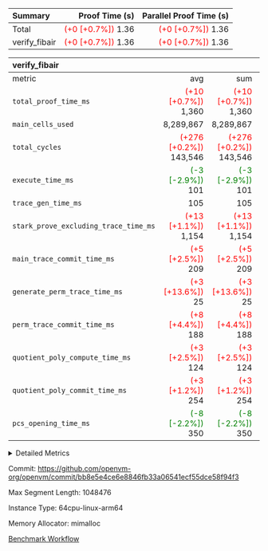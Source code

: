 | Summary | Proof Time (s) | Parallel Proof Time (s) |
|:---|---:|---:|
| Total | <span style='color: red'>(+0 [+0.7%])</span> 1.36 | <span style='color: red'>(+0 [+0.7%])</span> 1.36 |
| verify_fibair | <span style='color: red'>(+0 [+0.7%])</span> 1.36 | <span style='color: red'>(+0 [+0.7%])</span> 1.36 |


| verify_fibair |||||
|:---|---:|---:|---:|---:|
|metric|avg|sum|max|min|
| `total_proof_time_ms ` | <span style='color: red'>(+10 [+0.7%])</span> 1,360 | <span style='color: red'>(+10 [+0.7%])</span> 1,360 | <span style='color: red'>(+10 [+0.7%])</span> 1,360 | <span style='color: red'>(+10 [+0.7%])</span> 1,360 |
| `main_cells_used     ` |  8,289,867 |  8,289,867 |  8,289,867 |  8,289,867 |
| `total_cycles        ` | <span style='color: red'>(+276 [+0.2%])</span> 143,546 | <span style='color: red'>(+276 [+0.2%])</span> 143,546 | <span style='color: red'>(+276 [+0.2%])</span> 143,546 | <span style='color: red'>(+276 [+0.2%])</span> 143,546 |
| `execute_time_ms     ` | <span style='color: green'>(-3 [-2.9%])</span> 101 | <span style='color: green'>(-3 [-2.9%])</span> 101 | <span style='color: green'>(-3 [-2.9%])</span> 101 | <span style='color: green'>(-3 [-2.9%])</span> 101 |
| `trace_gen_time_ms   ` |  105 |  105 |  105 |  105 |
| `stark_prove_excluding_trace_time_ms` | <span style='color: red'>(+13 [+1.1%])</span> 1,154 | <span style='color: red'>(+13 [+1.1%])</span> 1,154 | <span style='color: red'>(+13 [+1.1%])</span> 1,154 | <span style='color: red'>(+13 [+1.1%])</span> 1,154 |
| `main_trace_commit_time_ms` | <span style='color: red'>(+5 [+2.5%])</span> 209 | <span style='color: red'>(+5 [+2.5%])</span> 209 | <span style='color: red'>(+5 [+2.5%])</span> 209 | <span style='color: red'>(+5 [+2.5%])</span> 209 |
| `generate_perm_trace_time_ms` | <span style='color: red'>(+3 [+13.6%])</span> 25 | <span style='color: red'>(+3 [+13.6%])</span> 25 | <span style='color: red'>(+3 [+13.6%])</span> 25 | <span style='color: red'>(+3 [+13.6%])</span> 25 |
| `perm_trace_commit_time_ms` | <span style='color: red'>(+8 [+4.4%])</span> 188 | <span style='color: red'>(+8 [+4.4%])</span> 188 | <span style='color: red'>(+8 [+4.4%])</span> 188 | <span style='color: red'>(+8 [+4.4%])</span> 188 |
| `quotient_poly_compute_time_ms` | <span style='color: red'>(+3 [+2.5%])</span> 124 | <span style='color: red'>(+3 [+2.5%])</span> 124 | <span style='color: red'>(+3 [+2.5%])</span> 124 | <span style='color: red'>(+3 [+2.5%])</span> 124 |
| `quotient_poly_commit_time_ms` | <span style='color: red'>(+3 [+1.2%])</span> 254 | <span style='color: red'>(+3 [+1.2%])</span> 254 | <span style='color: red'>(+3 [+1.2%])</span> 254 | <span style='color: red'>(+3 [+1.2%])</span> 254 |
| `pcs_opening_time_ms ` | <span style='color: green'>(-8 [-2.2%])</span> 350 | <span style='color: green'>(-8 [-2.2%])</span> 350 | <span style='color: green'>(-8 [-2.2%])</span> 350 | <span style='color: green'>(-8 [-2.2%])</span> 350 |



<details>
<summary>Detailed Metrics</summary>

|  | verify_program_compile_ms | total_cells | stark_prove_excluding_trace_time_ms | quotient_poly_compute_time_ms | quotient_poly_commit_time_ms | perm_trace_commit_time_ms | pcs_opening_time_ms | main_trace_commit_time_ms |
| --- | --- | --- | --- | --- | --- | --- | --- |
|  | 5 | 65,536 | 63 | 2 | 13 | 0 | 33 | 13 | 

| air_name | rows | quotient_deg | main_cols | interactions | constraints | cells |
| --- | --- | --- | --- | --- | --- | --- |
| AccessAdapterAir<2> |  | 4 |  | 5 | 11 |  | 
| AccessAdapterAir<4> |  | 4 |  | 5 | 11 |  | 
| AccessAdapterAir<8> |  | 4 |  | 5 | 11 |  | 
| FibonacciAir | 32,768 | 1 | 2 |  | 5 | 65,536 | 
| FriReducedOpeningAir |  | 4 |  | 39 | 60 |  | 
| NativePoseidon2Air<BabyBearParameters>, 1> |  | 4 |  | 136 | 530 |  | 
| PhantomAir |  | 4 |  | 3 | 4 |  | 
| ProgramAir |  | 1 |  | 1 | 4 |  | 
| VariableRangeCheckerAir |  | 1 |  | 1 | 4 |  | 
| VmAirWrapper<AluNativeAdapterAir, FieldArithmeticCoreAir> |  | 4 |  | 15 | 23 |  | 
| VmAirWrapper<BranchNativeAdapterAir, BranchEqualCoreAir<1> |  | 4 |  | 11 | 22 |  | 
| VmAirWrapper<JalNativeAdapterAir, JalCoreAir> |  | 4 |  | 7 | 6 |  | 
| VmAirWrapper<NativeAdapterAir<2, 0>, PublicValuesCoreAir> |  | 4 |  | 11 | 22 |  | 
| VmAirWrapper<NativeLoadStoreAdapterAir<1>, NativeLoadStoreCoreAir<1> |  | 4 |  | 15 | 16 |  | 
| VmAirWrapper<NativeLoadStoreAdapterAir<4>, NativeLoadStoreCoreAir<4> |  | 4 |  | 15 | 16 |  | 
| VmAirWrapper<NativeVectorizedAdapterAir<4>, FieldExtensionCoreAir> |  | 4 |  | 15 | 23 |  | 
| VmConnectorAir |  | 4 |  | 3 | 8 |  | 
| VolatileBoundaryAir |  | 4 |  | 4 | 16 |  | 

| group | trace_gen_time_ms | total_proof_time_ms | total_cycles | total_cells | stark_prove_excluding_trace_time_ms | quotient_poly_compute_time_ms | quotient_poly_commit_time_ms | perm_trace_commit_time_ms | pcs_opening_time_ms | main_trace_commit_time_ms | main_cells_used | generate_perm_trace_time_ms | execute_time_ms |
| --- | --- | --- | --- | --- | --- | --- | --- | --- | --- | --- | --- | --- | --- |
| verify_fibair | 105 | 1,360 | 143,546 | 23,616,152 | 1,154 | 124 | 254 | 188 | 350 | 209 | 8,289,867 | 25 | 101 | 

| group | air_name | rows | prep_cols | perm_cols | main_cols | cells |
| --- | --- | --- | --- | --- | --- | --- |
| verify_fibair | AccessAdapterAir<2> | 32,768 |  | 12 | 11 | 753,664 | 
| verify_fibair | AccessAdapterAir<4> | 16,384 |  | 12 | 13 | 409,600 | 
| verify_fibair | AccessAdapterAir<8> | 128 |  | 12 | 17 | 3,712 | 
| verify_fibair | FriReducedOpeningAir | 1,024 |  | 44 | 27 | 72,704 | 
| verify_fibair | NativePoseidon2Air<BabyBearParameters>, 1> | 16,384 |  | 160 | 399 | 9,158,656 | 
| verify_fibair | PhantomAir | 4,096 |  | 8 | 6 | 57,344 | 
| verify_fibair | ProgramAir | 8,192 |  | 8 | 10 | 147,456 | 
| verify_fibair | VariableRangeCheckerAir | 262,144 | 2 | 8 | 1 | 2,359,296 | 
| verify_fibair | VmAirWrapper<AluNativeAdapterAir, FieldArithmeticCoreAir> | 131,072 |  | 20 | 29 | 6,422,528 | 
| verify_fibair | VmAirWrapper<BranchNativeAdapterAir, BranchEqualCoreAir<1> | 16,384 |  | 16 | 23 | 638,976 | 
| verify_fibair | VmAirWrapper<JalNativeAdapterAir, JalCoreAir> | 4,096 |  | 12 | 9 | 86,016 | 
| verify_fibair | VmAirWrapper<NativeLoadStoreAdapterAir<1>, NativeLoadStoreCoreAir<1> | 32,768 |  | 24 | 22 | 1,507,328 | 
| verify_fibair | VmAirWrapper<NativeLoadStoreAdapterAir<4>, NativeLoadStoreCoreAir<4> | 16,384 |  | 24 | 31 | 901,120 | 
| verify_fibair | VmAirWrapper<NativeVectorizedAdapterAir<4>, FieldExtensionCoreAir> | 8,192 |  | 20 | 38 | 475,136 | 
| verify_fibair | VmConnectorAir | 2 | 1 | 8 | 4 | 24 | 
| verify_fibair | VolatileBoundaryAir | 32,768 |  | 8 | 11 | 622,592 | 

</details>


Commit: https://github.com/openvm-org/openvm/commit/bb8e5e4ce6e8846fb33a06541ecf55dce58f94f3

Max Segment Length: 1048476

Instance Type: 64cpu-linux-arm64

Memory Allocator: mimalloc

[Benchmark Workflow](https://github.com/openvm-org/openvm/actions/runs/13231672072)
